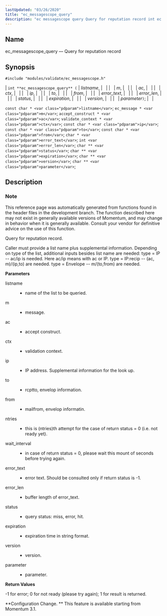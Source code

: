 ```yaml
---
lastUpdated: "03/26/2020"
title: "ec_messagescope_query"
description: "ec messagescope query Query for reputation record int ec messagescope query listname m ac ctx ip to from error text error len status expiration version parameter const char listname ec message m accept construct ac validate context ctx const char ip const char to const char from char error text..."
---
```


<a name="apis.ec_messagescope_query"></a> 
## Name

ec_messagescope_query — Query for reputation record

## Synopsis

`#include "modules/validate/ec_messagescope.h"`

| `int **ec_messagescope_query** (` | <var class="pdparam">listname</var>, |   |
|   | <var class="pdparam">m</var>, |   |
|   | <var class="pdparam">ac</var>, |   |
|   | <var class="pdparam">ctx</var>, |   |
|   | <var class="pdparam">ip</var>, |   |
|   | <var class="pdparam">to</var>, |   |
|   | <var class="pdparam">from</var>, |   |
|   | <var class="pdparam">error_text</var>, |   |
|   | <var class="pdparam">error_len</var>, |   |
|   | <var class="pdparam">status</var>, |   |
|   | <var class="pdparam">expiration</var>, |   |
|   | <var class="pdparam">version</var>, |   |
|   | <var class="pdparam">parameter</var>`)`; |   |

`const char * <var class="pdparam">listname</var>`;
`ec_message * <var class="pdparam">m</var>`;
`accept_construct * <var class="pdparam">ac</var>`;
`validate_context * <var class="pdparam">ctx</var>`;
`const char * <var class="pdparam">ip</var>`;
`const char * <var class="pdparam">to</var>`;
`const char * <var class="pdparam">from</var>`;
`char * <var class="pdparam">error_text</var>`;
`int <var class="pdparam">error_len</var>`;
`char ** <var class="pdparam">status</var>`;
`char ** <var class="pdparam">expiration</var>`;
`char ** <var class="pdparam">version</var>`;
`char ** <var class="pdparam">parameter</var>`;<a name="idp57526880"></a> 
## Description

### Note

This reference page was automatically generated from functions found in the header files in the development branch. The function described here may not exist in generally available versions of Momentum, and may change in behavior when it is generally available. Consult your vendor for definitive advice on the use of this function.

Query for reputation record.

Caller must provide a list name plus supplemental information. Depending on type of the list, additional inputs besides list name are needed: type = IP -- ac/ip is needed. Here ac/ip means with ac or IP. type = IP:recip -- (ac, m)/(ip,to) are needed. type = Envelope -- m/(to,from) are needed.

**<a name="idp57530512"></a> Parameters**

<dl class="variablelist">

<dt>listname</dt>

<dd>

- name of the list to be queried.

</dd>

<dt>m</dt>

<dd>

- message.

</dd>

<dt>ac</dt>

<dd>

- accept construct.

</dd>

<dt>ctx</dt>

<dd>

- validation context.

</dd>

<dt>ip</dt>

<dd>

- IP address. Supplemental information for the look up.

</dd>

<dt>to</dt>

<dd>

- rcptto, envelop information.

</dd>

<dt>from</dt>

<dd>

- mailfrom, envelop informatin.

</dd>

<dt>ntries</dt>

<dd>

- this is (ntries)th attempt for the case of return status = 0 (i.e. not ready yet).

</dd>

<dt>wait_interval</dt>

<dd>

- in case of return status = 0, please wait this mount of seconds before trying again.

</dd>

<dt>error_text</dt>

<dd>

- error text. Should be consulted only if return status is -1.

</dd>

<dt>error_len</dt>

<dd>

- buffer length of error_text.

</dd>

<dt>status</dt>

<dd>

- query status: miss, error, hit.

</dd>

<dt>expiration</dt>

<dd>

- expiration time in string format.

</dd>

<dt>version</dt>

<dd>

- version.

</dd>

<dt>parameter</dt>

<dd>

- parameter.

</dd>

</dl>

**<a name="idp57559456"></a> Return Values**

-1 for error; 0 for not ready (please try again); 1 for result is returned.

**Configuration Change. ** This feature is available starting from Momentum 3.1.